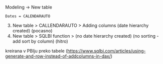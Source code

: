 Modeling -> New table
```dax
Dates = CALENDARAUTO
```



3. New table > CALLENDARAUTO > Adding columns (date hierarchy created) (pocasno)
4. New table > SQLBI function > (no date hierarchy created) (no sorting - add sort by column) (hitro)

kreirana v PBIju preko tabele (https://www.sqlbi.com/articles/using-generate-and-row-instead-of-addcolumns-in-dax/)